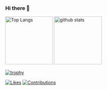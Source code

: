 ### Hi there 👋

<!--
**fneco/fneco** is a ✨ _special_ ✨ repository because its `README.md` (this file) appears on your GitHub profile.

Here are some ideas to get you started:

- 🔭 I’m currently working on ...
- 🌱 I’m currently learning ...
- 👯 I’m looking to collaborate on ...
- 🤔 I’m looking for help with ...
- 💬 Ask me about ...
- 📫 How to reach me: ...
- 😄 Pronouns: ...
- ⚡ Fun fact: ...
-->

<p align="left"> 
  <img alt="Top Langs" height="150px" src="https://github-readme-stats.vercel.app/api/top-langs/?username=fneco&layout=compact&count_private=true&show_icons=true" />
  <img alt="github stats" height="150px" src="https://github-readme-stats.vercel.app/api?username=fneco&count_private=true&show_icons=true" />
</p>

[![trophy](https://github-profile-trophy.vercel.app/?username=fneco&column=5)](https://github.com/ryo-ma/github-profile-trophy)

[![Likes](https://badgen.org/img/zenn/fizumi/likes?style=plastic)](https://zenn.dev/fizumi)
[![Contributions](https://badgen.org/img/qiita/fizumi6/contributions?style=plastic)](https://qiita.com/fizumi6)
